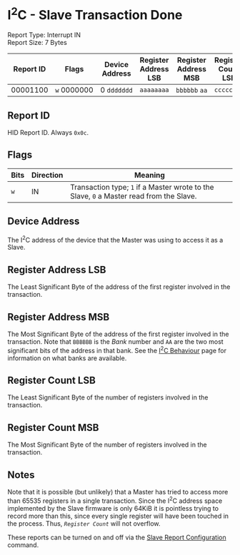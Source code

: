 # I<sup>2</sup>C - Slave Transaction Done
Report Type: Interrupt IN<br />
Report Size: 7 Bytes

| Report ID | Flags            | Device Address   | Register Address LSB | Register Address MSB | Register Count LSB   | Register Count MSB   |
|-----------|------------------|------------------|----------------------|----------------------|----------------------|----------------------|
| 00001100  | `w`&nbsp;0000000 | 0&nbsp;`ddddddd` | `aaaaaaaa`           | `bbbbbb`&nbsp;`aa`   | `cccccccc`           | `cccccccc`           |

## Report ID
HID Report ID.  Always `0x0c`.

## Flags

| Bits     | Direction | Meaning                                                                                 |
|----------|-----------|-----------------------------------------------------------------------------------------|
| `w`      | IN        | Transaction type; `1` if a Master wrote to the Slave, `0` a Master read from the Slave. |

## Device Address
The I<sup>2</sup>C address of the device that the Master was using to access it as a Slave.

## Register Address LSB
The Least Significant Byte of the address of the first register involved in the transaction.

## Register Address MSB
The Most Significant Byte of the address of the first register involved in the transaction.  Note that `BBBBBB` is the _Bank_ number and `AA` are
the two most significant bits of the address in that bank.  See the [I<sup>2</sup>C Behaviour](../../I2c/Index.md) page for information on what
banks are available.

## Register Count LSB
The Least Significant Byte of the number of registers involved in the transaction.

## Register Count MSB
The Most Significant Byte of the number of registers involved in the transaction.

## Notes
Note that it is possible (but unlikely) that a Master has tried to access more than 65535 registers in a single transaction.  Since the I<sup>2</sup>C
address space implemented by the Slave firmware is only 64KiB it is pointless trying to record more than this, since every single register will have been
touched in the process.  Thus, *`Register Count`* will not overflow.

These reports can be turned on and off via the [Slave Report Configuration](0x0a.md) command.
